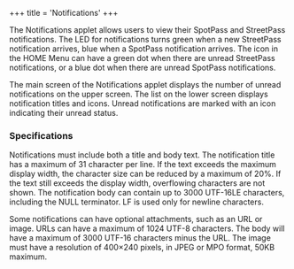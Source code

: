 +++
title = 'Notifications'
+++

The Notifications applet allows users to view their SpotPass and
StreetPass notifications. The LED for notifications turns green when a
new StreetPass notification arrives, blue when a SpotPass notification
arrives. The icon in the HOME Menu can have a green dot when there are
unread StreetPass notifications, or a blue dot when there are unread
SpotPass notifications.

The main screen of the Notifications applet displays the number of
unread notifications on the upper screen. The list on the lower screen
displays notification titles and icons. Unread notifications are marked
with an icon indicating their unread status.

### Specifications

Notifications must include both a title and body text. The notification
title has a maximum of 31 character per line. If the text exceeds the
maximum display width, the character size can be reduced by a maximum of
20%. If the text still exceeds the display width, overflowing characters
are not shown. The notification body can contain up to 3000 UTF-16LE
characters, including the NULL terminator. LF is used only for newline
characters.

Some notifications can have optional attachments, such as an URL or
image. URLs can have a maximum of 1024 UTF-8 characters. The body will
have a maximum of 3000 UTF-16 characters minus the URL. The image must
have a resolution of 400×240 pixels, in JPEG or MPO format, 50KB
maximum.
